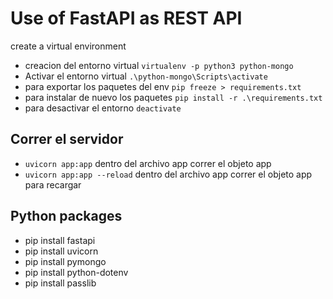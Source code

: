 # Use of FastAPI as REST API

create a virtual environment

-   creacion del entorno virtual `virtualenv -p python3 python-mongo`
-   Activar el entorno virtual `.\python-mongo\Scripts\activate`
-   para exportar los paquetes del env `pip freeze > requirements.txt`
-   para instalar de nuevo los paquetes `pip install -r .\requirements.txt`
-   para desactivar el entorno `deactivate`

## Correr el servidor

-   `uvicorn app:app` dentro del archivo app correr el objeto app
-   `uvicorn app:app --reload` dentro del archivo app correr el objeto app para recargar

## Python packages

-   pip install fastapi
-   pip install uvicorn
-   pip install pymongo
-   pip install python-dotenv
-   pip install passlib
